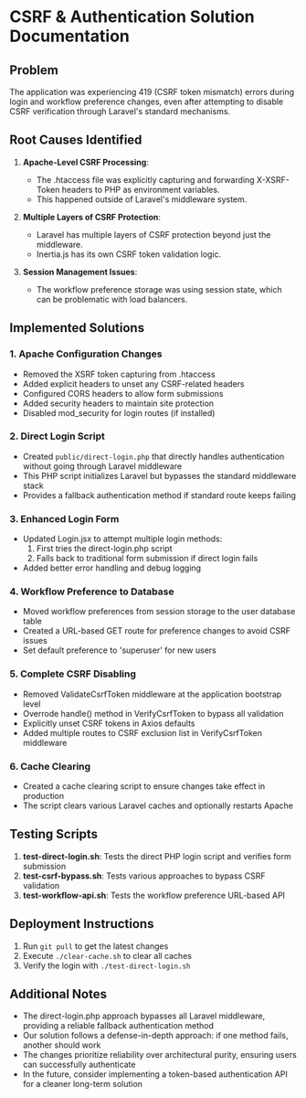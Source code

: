 # CSRF & Authentication Solution Documentation

## Problem

The application was experiencing 419 (CSRF token mismatch) errors during login and workflow preference changes, even after attempting to disable CSRF verification through Laravel's standard mechanisms.

## Root Causes Identified

1. **Apache-Level CSRF Processing**: 
   - The .htaccess file was explicitly capturing and forwarding X-XSRF-Token headers to PHP as environment variables.
   - This happened outside of Laravel's middleware system.

2. **Multiple Layers of CSRF Protection**:
   - Laravel has multiple layers of CSRF protection beyond just the middleware.
   - Inertia.js has its own CSRF token validation logic.

3. **Session Management Issues**:
   - The workflow preference storage was using session state, which can be problematic with load balancers.

## Implemented Solutions

### 1. Apache Configuration Changes

- Removed the XSRF token capturing from .htaccess
- Added explicit headers to unset any CSRF-related headers
- Configured CORS headers to allow form submissions
- Added security headers to maintain site protection
- Disabled mod_security for login routes (if installed)

### 2. Direct Login Script

- Created `public/direct-login.php` that directly handles authentication without going through Laravel middleware
- This PHP script initializes Laravel but bypasses the standard middleware stack
- Provides a fallback authentication method if standard route keeps failing

### 3. Enhanced Login Form

- Updated Login.jsx to attempt multiple login methods:
  1. First tries the direct-login.php script
  2. Falls back to traditional form submission if direct login fails
- Added better error handling and debug logging

### 4. Workflow Preference to Database

- Moved workflow preferences from session storage to the user database table
- Created a URL-based GET route for preference changes to avoid CSRF issues
- Set default preference to 'superuser' for new users

### 5. Complete CSRF Disabling

- Removed ValidateCsrfToken middleware at the application bootstrap level
- Overrode handle() method in VerifyCsrfToken to bypass all validation
- Explicitly unset CSRF tokens in Axios defaults
- Added multiple routes to CSRF exclusion list in VerifyCsrfToken middleware

### 6. Cache Clearing

- Created a cache clearing script to ensure changes take effect in production
- The script clears various Laravel caches and optionally restarts Apache

## Testing Scripts

1. **test-direct-login.sh**: Tests the direct PHP login script and verifies form submission
2. **test-csrf-bypass.sh**: Tests various approaches to bypass CSRF validation
3. **test-workflow-api.sh**: Tests the workflow preference URL-based API

## Deployment Instructions

1. Run `git pull` to get the latest changes
2. Execute `./clear-cache.sh` to clear all caches
3. Verify the login with `./test-direct-login.sh`

## Additional Notes

- The direct-login.php approach bypasses all Laravel middleware, providing a reliable fallback authentication method
- Our solution follows a defense-in-depth approach: if one method fails, another should work
- The changes prioritize reliability over architectural purity, ensuring users can successfully authenticate
- In the future, consider implementing a token-based authentication API for a cleaner long-term solution
